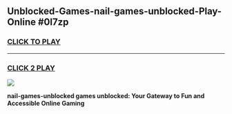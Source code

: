 
## Unblocked-Games-nail-games-unblocked-Play-Online #0l7zp
<h3>
<a href="https://news.freeplayer.one?title=nail-games-unblocked&ref=3">CLICK TO PLAY</a></h3>
<hr>

<h3>
<a href="https://news.freeplayer.one?title=nail-games-unblocked&ref=3">CLICK 2 PLAY</a>
  
</h3>

<a href="https://news.freeplayer.one?title=nail-games-unblocked&ref=3"><img src="https://clearcache.store/games.png"></a>


**nail-games-unblocked games unblocked: Your Gateway to Fun and Accessible Online Gaming**
